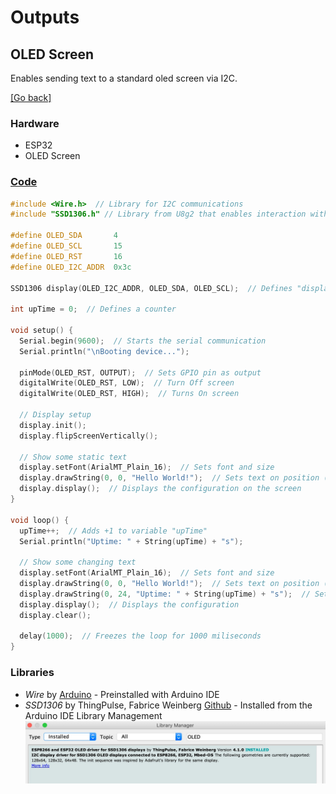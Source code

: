 # Outputs
## OLED Screen
Enables sending text to a standard oled screen via I2C.

[[Go back]](/outputs)

### Hardware
* ESP32
* OLED Screen

### [Code](SDD1306.ino)
```cpp
#include <Wire.h>  // Library for I2C communications
#include "SSD1306.h" // Library from U8g2 that enables interaction with the oled screen

#define OLED_SDA       4
#define OLED_SCL       15
#define OLED_RST       16
#define OLED_I2C_ADDR  0x3c

SSD1306 display(OLED_I2C_ADDR, OLED_SDA, OLED_SCL);  // Defines "display" variable

int upTime = 0;  // Defines a counter

void setup() {
  Serial.begin(9600);  // Starts the serial communication
  Serial.println("\nBooting device...");

  pinMode(OLED_RST, OUTPUT);  // Sets GPIO pin as output
  digitalWrite(OLED_RST, LOW);  // Turn Off screen
  digitalWrite(OLED_RST, HIGH);  // Turns On screen

  // Display setup
  display.init();
  display.flipScreenVertically();

  // Show some static text
  display.setFont(ArialMT_Plain_16);  // Sets font and size
  display.drawString(0, 0, "Hello World!");  // Sets text on position (0,0)
  display.display();  // Displays the configuration on the screen
}

void loop() {
  upTime++;  // Adds +1 to variable "upTime"
  Serial.println("Uptime: " + String(upTime) + "s");

  // Show some changing text
  display.setFont(ArialMT_Plain_16);  // Sets font and size
  display.drawString(0, 0, "Hello World!");  // Sets text on position (0,0)
  display.drawString(0, 24, "Uptime: " + String(upTime) + "s");  // Sets text on position (0,24)
  display.display();  // Displays the configuration
  display.clear();

  delay(1000);  // Freezes the loop for 1000 miliseconds
}
```

### Libraries
* _Wire_ by [Arduino](https://www.arduino.cc/en/reference/wire) - Preinstalled with Arduino IDE
* _SSD1306_ by ThingPulse, Fabrice Weinberg [Github](https://github.com/ThingPulse/esp8266-oled-ssd1306) - Installed from the Arduino IDE Library Management
![SSD1306](docs/SSD1306_installation.jpeg)